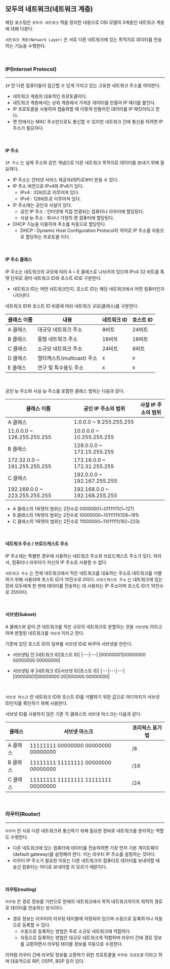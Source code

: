 ## 모두의 네트워크(네트워크 계층)

해당 포스팅은 `모두의 네트워크` 책을 정리한 내용으로 OSI 모델의 3계층인 네트워크 계층에 대해 다룬다.

`네트워크 계층(Network Layer)` 은 서로 다른 네트워크에 있는 목적지로 데이터를 전송하는 기능을 수행한다.

<br>

### IP(Internet Protocol)
---

`IP` 란 다른 컴퓨터들이 접근할 수 있게 가지고 있는 고유한 네트워크 주소를 의미한다.

- 네트워크 계층의 대표적인 프로토콜이다.
- 네트워크 계층에서는 상위 계층에서 가져온 데이터를 만들어 IP 헤더를 붙인다.
- IP 프로토콜을 사용하여 캡슐화할 때 이렇게 만들어진 데이터를 IP 패킷이라고 한다.
- 랜 안에서는 MAC 주소만으로도 통신할 수 있지만 네트워크 간에 통신을 하려면 IP 주소가 필요하다.

<br>

#### IP 주소

`IP 주소` 는 실제 주소와 같은 개념으로 다른 네트워크 목적지로 데이터를 보내기 위해 필요하다.

- IP 주소는 인터넷 서비스 제공자(ISP)로부터 받을 수 있다.
- IP 주소 버전으로 IPv4와 IPv6가 있다.
  - IPv4 : 32비트로 이루어져 있다.
  - IPv6 : 128비트로 이루어져 있다.
- IP 주소에는 공인과 사설이 있다.
  - 공인 IP 주소 : 인터넷에 직접 연결되는 컴퓨터나 라우터에 할당된다.
  - 사설 Ip 주소 : 회사나 가정의 랜 컴퓨터에 할당된다.
- DHCP 기능을 이용하여 주소를 자동으로 할당한다.
  - DHCP : Dynamic Host Configuration Protocol의 약어로 IP 주소를 자동으로 할당하는 프로토콜 이다.

<br>

#### IP 주소 클래스

IP 주소는 네트워크의 규모에 따라 A ~ E 클래스로 나뉘어져 있으며 IPv4 32 비트를 톡탯 단위로 끊어 네트워크 ID와 호스트 ID로 구분한다.

- 네트워크 ID는 어떤 네트워크인지, 호스트 ID는 해당 네트워크에서 어떤 컴퓨터인지 나타낸다.

네트워크 ID와 호스트 ID 비중에 따라 네트워크 규모(클래스)를 구분한다.


|클래스 이름|내용|네트워크 ID|호스트 ID|
|---|---|---|---|
|A 클래스|대규모 네트워크 주소|8비트|24비트|
|B 클래스|중형 네트워크 주소|16비트|16비트|
|C 클래스|소규모 네트워크 주소|24비트|8비트|
|D 클래스|멀티캐스트(multicast) 주소|x|x|
|E 클래스|연구 및 특수용도 주소|x|x|

<br>

공인 Ip 주소와 사실 Ip 주소를 포함한 클래스 범위는 다음과 같다.

|클래스 이름|공인 IP 주소의 범위|사설 IP 주소의 범위|
|---|---|---|
|A 클래스|1.0.0.0 ~ 9.255.255.255
11.0.0.0 ~ 126.255.255.255|10.0.0.0 ~ 10.255.255.255|
|B 클래스|128.0.0.0 ~ 172.15.255.255
172.32.0.0 ~ 191.255.255.255|172.16.0.0 ~ 172.31.255.255|
|C 클래스|192.0.0.0 ~ 192.167.255.255
192.169.0.0 ~ 223.255.255.255|192.168.0.0 ~ 192.168.255.255|

- A 클래스의 1옥텟의 범위는 2진수로 00000001~01111111(1~127)
- B 클래스의 1옥텟의 범위는 2진수로 10000000~10111111(128~191)
- C 클래스의 1옥텟의 범위는 2진수로 11000000~11011111(192~223)

<br>

#### 네트워크 주소 / 브로드캐스트 주소

IP 주소에는 특별한 경우에 사용하는 네트워크 주소와 브로드캐스트 주소가 있다. 따라서, 컴퓨터나 라우터가 자신의 IP 주소로 사용할 수 없다.

`네트워크 주소` 는 전체 네트워크에서 작은 네트워크를 대표하는 주소로 네트워크를 식별하기 위해 사용되며 호스트 ID가 10진수로 0이다.
`브로드캐스트 주소` 는 네트워크에 있는 장비 모두에게 한 번에 데이터를 전송하는 데 사용되는 IP 주소이며 호스트 ID가 10진수로 255이다.

<br>

#### 서브넷(Subnet)

A 클래스와 같이 큰 네트워크를 작은 규모의 네트워크로 분할하는 것을 `서브넷팅` 이라고 하며 분할된 네트워크를 `서브넷` 이라고 한다.

기존에 있던 호스트 ID의 일부를 서브넷 ID로 바꾸어 서브넷을 만든다.

- 서브넷팅 전
|네트워크 ID|호스트 ID|
|---|---|
|00000001|00000000 00000000 00000000|

- 서브넷팅 후
|네트워크 ID|서브넷 ID|호스트 ID|
|---|---|---|
|00000001|00000000 00|000000 00000000|


<br>

`서브넷 마스크` 란 네트워크 ID와 호스트 ID를 식별하기 위한 값으로 어디까지가 서브넷 ID인지를 확인하기 위해 사용한다.

서브넷 ID를 사용하지 않은 기존 각 클래스의 서브넷 마스크는 다음과 같다.

|클래스|서브넷 마스크|프리픽스 표기법|
|---|---|---|
|A 클래스|11111111 00000000 00000000 00000000|/8|
|B 클래스|11111111 11111111 00000000 00000000|/16|
|C 클래스|11111111 11111111 11111111 00000000|/24|


<br>

### 라우터(Router)
---

`라우터` 란 서로 다른 네트워크와 통신하기 위해 필요한 장비로 네트워크를 분리하는 역할도 수행한다.

- 다른 네트워크에 있는 컴퓨터에 데이터를 전송하려면 가장 먼저 기본 게이트웨이(default gateway)를 설정해야 한다. 이는 라우터 IP 주소를 설정하는 것이다.
- 라우터 IP 주소가 필요한 이유는 다른 네트워크의 컴퓨터로 데이터를 보내야할 때 송신 컴퓨터는 어디로 보내야할 지 모르기 때문이다.

<br>

#### 라우팅(routing)

`라우팅` 은 경로 정보를 기반으로 현재의 네트워크에서 목적 네트워크까지의 최적의 경로로 데이터를 전송하는 방식이다.

- 경로 정보는 라우터의 라우팅 테이블에 저장되어 있으며 수동으로 등록하거나 자동으로 등록할 수 있다.
  - 수동으로 등록하는 방법은 주로 소규모 네트워크에 적합하다.
  - 자동으로 등록하는 방법은 대규모 네트워크게 적합하며 라우터 간에 경로 정보를 교환하면서 라우팅 테이블 정보를 자동으로 수정한다.

이처럼 라우터 간에 라우팅 정보를 교환하기 위한 프로토콜을 `라우팅 프로토콜` 이라고 하며 대표적으로 RIP, OSPF, BGP 등이 있다.